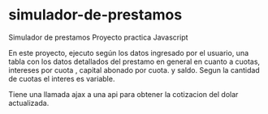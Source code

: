 # simulador-de-prestamos
Simulador de prestamos Proyecto practica Javascript

En este proyecto, ejecuto según los datos ingresado por el usuario, una tabla con los datos detallados del prestamo en general en cuanto a cuotas,
intereses por cuota , capital abonado por cuota. y saldo.
Segun la cantidad de cuotas el interes es variable.

Tiene una llamada ajax a una api para obtener la cotizacion del dolar actualizada.


